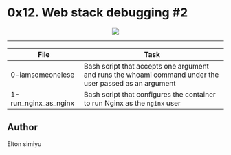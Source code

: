 # 0x12. Web stack debugging #2

<p align="center">
  <img src="https://s3.amazonaws.com/intranet-projects-files/holbertonschool-sysadmin_devops/287/99littlebugsinthecode-holberton.jpg">
</p>

---

| File                 | Task                                                                                                   |
| -------------------- | ------------------------------------------------------------------------------------------------------ |
| 0-iamsomeonelese     | Bash script that accepts one argument and runs the whoami command under the user passed as an argument |
| 1-run_nginx_as_nginx | Bash script that configures the container to run Nginx as the `nginx` user                             |

## Author

Elton simiyu
